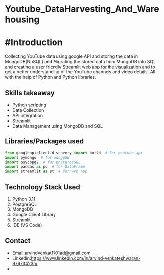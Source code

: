 # Youtube_DataHarvesting_And_Warehousing

# #Introduction
Collecting YouTube data using google API and storing the data in MongoDB(NoSQL) and Migrating the stored data from MongoDB into SQL and creating a user friendly Streamlit web app for the visualization and to get a better understanding of the YouTube channels and video details.  All with the help of Python and Python libraries.

## Skills takeaway

- Python scripting
- Data Collection
- API integration
- Streamlit
- Data Management using MongoDB and SQL

## Libraries/Packages used

```python
from googleapiclient.discovery import build  # for youtube api
import pymongo  # for mongoDB
import psycopg2  # for postgresSQL
import pandas as pd  # for DataFrame
import streamlit as st  # for web app
```

## Technology Stack Used

1. Python 3.11
2. PostgreSQL
3. MongoDB
4. Google Client Library
5. Streamlit
6. IDE (VS Code)

## Contact

- Email:<arvindvenkat1701ad@gmail.com>
- Linkedin:https://www.linkedin.com/in/arvind-venkateshwaran-97973423a/
- 
